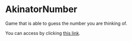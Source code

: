 # AkinatorNumber
Game that is able to guess the number you are thinking of.

You can access by clicking <a href="https://csb-07q6g.netlify.com/" target="_blank">this link</a>.


